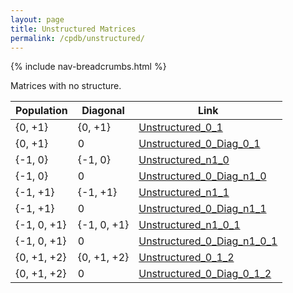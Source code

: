 ```yaml
---
layout: page
title: Unstructured Matrices
permalink: /cpdb/unstructured/
---
```


{% include nav-breadcrumbs.html %}

Matrices with no structure.

| Population | Diagonal | Link |
| --- | --- | --- |
| {0, +1} | {0, +1} | [Unstructured_0_1](unstructured_0_1) |
| {0, +1} |  0      | [Unstructured_0_Diag_0_1](unstructured_0_diag_0_1) |
| {-1, 0} | {-1, 0} | [Unstructured_n1_0](unstructured_n1_0) |
| {-1, 0} |  0      | [Unstructured_0_Diag_n1_0](unstructured_0_diag_n1_0) |
| {-1, +1} | {-1, +1} | [Unstructured_n1_1](unstructured_n1_1) |
| {-1, +1} |  0      | [Unstructured_0_Diag_n1_1](unstructured_0_diag_n1_1) |
| {-1, 0, +1} | {-1, 0, +1} | [Unstructured_n1_0_1](unstructured_n1_0_1) |
| {-1, 0, +1} |  0      | [Unstructured_0_Diag_n1_0_1](unstructured_0_diag_n1_0_1) |
| {0, +1, +2} | {0, +1, +2} | [Unstructured_0_1_2](unstructured_0_1_2) |
| {0, +1, +2} |  0      | [Unstructured_0_Diag_0_1_2](unstructured_0_diag_0_1_2) |
